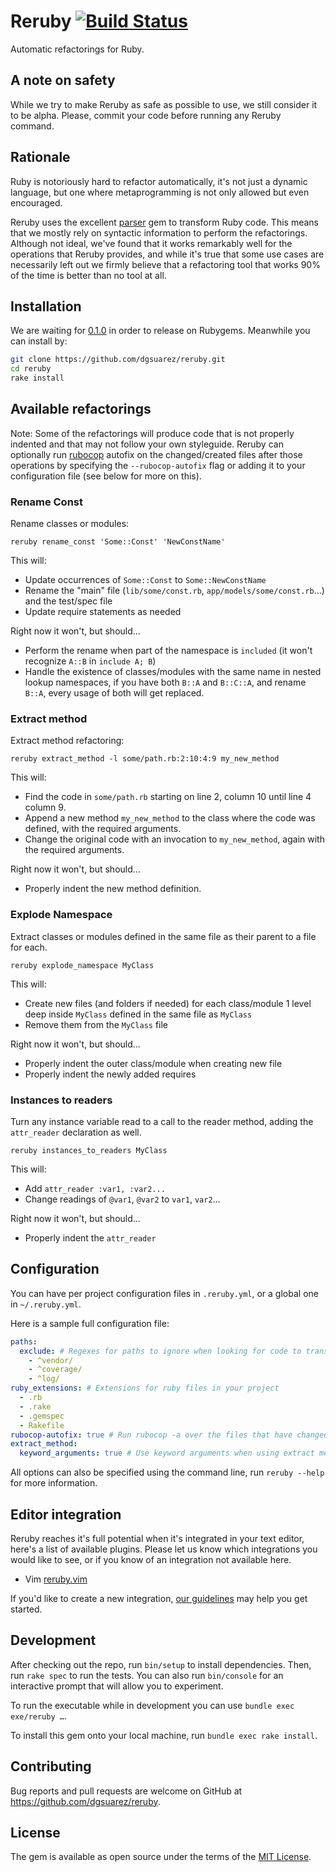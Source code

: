 # Reruby [![Build Status](https://travis-ci.org/dgsuarez/reruby.svg?branch=master)](https://travis-ci.org/dgsuarez/reruby)

Automatic refactorings for Ruby.

## A note on safety

While we try to make Reruby as safe as possible to use, we still consider it to
be alpha. Please, commit your code before running any Reruby command.

## Rationale

Ruby is notoriously hard to refactor automatically, it's not just a dynamic
language, but one where metaprogramming is not only allowed but even
encouraged.

Reruby uses the excellent [parser](https://github.com/whitequark/parser) gem to
transform Ruby code. This means that we mostly rely on syntactic information to
perform the refactorings. Although not ideal, we've found that it works remarkably
well for the operations that Reruby provides, and while it's true that some use
cases are necessarily left out we firmly believe that a refactoring tool that
works 90% of the time is better than no tool at all.

## Installation

We are waiting for [0.1.0](https://github.com/dgsuarez/reruby/milestone/1) in
order to release on Rubygems. Meanwhile you can install by:

```sh
git clone https://github.com/dgsuarez/reruby.git
cd reruby
rake install
```

## Available refactorings

Note: Some of the refactorings will produce code that is not properly indented
and that may not follow your own styleguide. Reruby can optionally run
[rubocop](https://github.com/bbatsov/rubocop) autofix on the changed/created
files after those operations by specifying the `--rubocop-autofix` flag or
adding it to your configuration file (see below for more on this).

### Rename Const

Rename classes or modules:

`reruby rename_const 'Some::Const' 'NewConstName'`

This will:

* Update occurrences of `Some::Const` to `Some::NewConstName`
* Rename the "main" file (`lib/some/const.rb`, `app/models/some/const.rb`...)
  and the test/spec file
* Update require statements as needed

Right now it won't, but should...

* Perform the rename when part of the namespace is `included` (it won't
  recognize `A::B` in `include A; B`)
* Handle the existence of classes/modules with the same name in nested lookup
  namespaces, if you have both `B::A` and `B::C::A`, and rename `B::A`, every
  usage of both will get replaced.

### Extract method

Extract method refactoring:

`reruby extract_method -l some/path.rb:2:10:4:9 my_new_method`

This will:

* Find the code in `some/path.rb` starting on line 2, column 10 until line 4
  column 9.
* Append a new method `my_new_method` to the class where the code was defined,
  with the required arguments.
* Change the original code with an invocation to `my_new_method`, again with the
  required arguments.

Right now it won't, but should...

* Properly indent the new method definition.

### Explode Namespace

Extract classes or modules defined in the same file as their parent to a file
for each.

`reruby explode_namespace MyClass`

This will:

* Create new files (and folders if needed) for each class/module 1 level deep
  inside `MyClass` defined in the same file as `MyClass`
* Remove them from the `MyClass` file

Right now it won't, but should...

* Properly indent the outer class/module when creating new file
* Properly indent the newly added requires

### Instances to readers

Turn any instance variable read to a call to the reader method, adding the
`attr_reader` declaration as well.

`reruby instances_to_readers MyClass`

This will:

* Add `attr_reader :var1, :var2...`
* Change readings of `@var1`, `@var2` to `var1`, `var2`…

Right now it won't, but should...

* Properly indent the `attr_reader`

## Configuration

You can have per project configuration files in `.reruby.yml`, or a global one
in `~/.reruby.yml`.

Here is a sample full configuration file:

```yaml
paths:
  exclude: # Regexes for paths to ignore when looking for code to transform
    - ^vendor/
    - ^coverage/
    - ^log/
ruby_extensions: # Extensions for ruby files in your project
  - .rb
  - .rake
  - .gemspec
  - Rakefile
rubocop-autofix: true # Run rubocop -a over the files that have changed
extract_method:
  keyword_arguments: true # Use keyword arguments when using extract method
```

All options can also be specified using the command line, run `reruby --help`
for more information.

## Editor integration

Reruby reaches it's full potential when it's integrated in your text editor,
here's a list of available plugins. Please let us know which integrations you
would like to see, or if you know of an integration not available here.

* Vim [reruby.vim](https://github.com/dgsuarez/reruby.vim)

If you'd like to create a new integration, [our
guidelines](https://github.com/dgsuarez/reruby/wiki/Editor-Integration) may
help you get started.

## Development

After checking out the repo, run `bin/setup` to install dependencies. Then,
run `rake spec` to run the tests. You can also run `bin/console` for an
interactive prompt that will allow you to experiment.

To run the executable while in development you can use `bundle exec exe/reruby …`.

To install this gem onto your local machine, run `bundle exec rake install`.

## Contributing

Bug reports and pull requests are welcome on GitHub at
https://github.com/dgsuarez/reruby.


## License

The gem is available as open source under the terms of the [MIT License](http://opensource.org/licenses/MIT).

